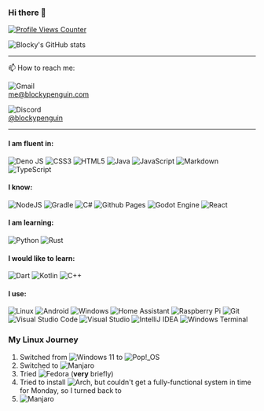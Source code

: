 ### Hi there 👋
[![Profile Views Counter](https://visitcount.itsvg.in/api?id=ThatBlockyPenguin&label=Profile%20Views&color=3&icon=3&pretty=true)](https://visitcount.itsvg.in)

![Blocky's GitHub stats](https://github-readme-stats.vercel.app/api?username=ThatBlockyPenguin)

---

📫 How to reach me:

![Gmail](https://img.shields.io/badge/Gmail-D14836?style=for-the-badge&logo=gmail&logoColor=white)
<br>
[me@blockypenguin.com](mailto:me@blockypenguin.com)

![Discord](https://img.shields.io/badge/Discord-%235865F2.svg?style=for-the-badge&logo=discord&logoColor=white)
<br>
[@blockypenguin](https://discordapp.com/users/540547431977320451)

---

#### I am fluent in:
![Deno JS](https://img.shields.io/badge/deno%20js-000000?style=for-the-badge&logo=deno&logoColor=white) ![CSS3](https://img.shields.io/badge/css3-%231572B6.svg?style=for-the-badge&logo=css3&logoColor=white) ![HTML5](https://img.shields.io/badge/html5-%23E34F26.svg?style=for-the-badge&logo=html5&logoColor=white) ![Java](https://img.shields.io/badge/java-%23ED8B00.svg?style=for-the-badge&logo=openjdk&logoColor=white) ![JavaScript](https://img.shields.io/badge/javascript-%23323330.svg?style=for-the-badge&logo=javascript&logoColor=%23F7DF1E) ![Markdown](https://img.shields.io/badge/markdown-%23000000.svg?style=for-the-badge&logo=markdown&logoColor=white) ![TypeScript](https://img.shields.io/badge/typescript-%23007ACC.svg?style=for-the-badge&logo=typescript&logoColor=white)

#### I know:
![NodeJS](https://img.shields.io/badge/node.js-6DA55F?style=for-the-badge&logo=node.js&logoColor=white) ![Gradle](https://img.shields.io/badge/Gradle-02303A.svg?style=for-the-badge&logo=Gradle&logoColor=white) ![C#](https://img.shields.io/badge/c%23-%23239120.svg?style=for-the-badge&logo=c-sharp&logoColor=white) ![Github Pages](https://img.shields.io/badge/github%20pages-121013?style=for-the-badge&logo=github&logoColor=white) ![Godot Engine](https://img.shields.io/badge/GODOT-%23FFFFFF.svg?style=for-the-badge&logo=godot-engine) ![React](https://img.shields.io/badge/react-%2320232a.svg?style=for-the-badge&logo=react&logoColor=%2361DAFB)

#### I am learning:
![Python](https://img.shields.io/badge/python-3670A0?style=for-the-badge&logo=python&logoColor=ffdd54) ![Rust](https://img.shields.io/badge/rust-%23000000.svg?style=for-the-badge&logo=rust&logoColor=white)

#### I would like to learn:
![Dart](https://img.shields.io/badge/dart-%230175C2.svg?style=for-the-badge&logo=dart&logoColor=white) ![Kotlin](https://img.shields.io/badge/kotlin-%237F52FF.svg?style=for-the-badge&logo=kotlin&logoColor=white) ![C++](https://img.shields.io/badge/c++-%2300599C.svg?style=for-the-badge&logo=c%2B%2B&logoColor=white)

#### I use:
![Linux](https://img.shields.io/badge/Linux-FCC624?style=for-the-badge&logo=linux&logoColor=black) ![Android](https://img.shields.io/badge/Android-3DDC84?style=for-the-badge&logo=android&logoColor=white) ![Windows](https://img.shields.io/badge/Windows-0078D6?style=for-the-badge&logo=windows&logoColor=white) ![Home Assistant](https://img.shields.io/badge/home%20assistant-%2341BDF5.svg?style=for-the-badge&logo=home-assistant&logoColor=white) ![Raspberry Pi](https://img.shields.io/badge/-RaspberryPi-C51A4A?style=for-the-badge&logo=Raspberry-Pi) ![Git](https://img.shields.io/badge/git-%23F05033.svg?style=for-the-badge&logo=git&logoColor=white) ![Visual Studio Code](https://img.shields.io/badge/Visual%20Studio%20Code-0078d7.svg?style=for-the-badge&logo=visual-studio-code&logoColor=white) ![Visual Studio](https://img.shields.io/badge/Visual%20Studio-5C2D91.svg?style=for-the-badge&logo=visual-studio&logoColor=white) ![IntelliJ IDEA](https://img.shields.io/badge/IntelliJIDEA-000000.svg?style=for-the-badge&logo=intellij-idea&logoColor=white) ![Windows Terminal](https://img.shields.io/badge/Windows%20Terminal-%234D4D4D.svg?style=for-the-badge&logo=windows-terminal&logoColor=white)

### My Linux Journey
1. Switched from ![Windows 11](https://img.shields.io/badge/Windows%2011-%230079d5.svg?style=for-the-badge&logo=Windows%2011&logoColor=white) to ![Pop!\_OS](https://img.shields.io/badge/Pop!_OS-48B9C7?style=for-the-badge&logo=Pop!_OS&logoColor=white)
2. Switched to ![Manjaro](https://img.shields.io/badge/Manjaro-35BF5C?style=for-the-badge&logo=Manjaro&logoColor=white)
3. Tried ![Fedora](https://img.shields.io/badge/Fedora-294172?style=for-the-badge&logo=fedora&logoColor=white) (**very** briefly)
4. Tried to install ![Arch](https://img.shields.io/badge/Arch%20Linux-1793D1?logo=arch-linux&logoColor=fff&style=for-the-badge), but couldn't get a fully-functional system in time for Monday, so I turned back to
5. ![Manjaro](https://img.shields.io/badge/Manjaro-35BF5C?style=for-the-badge&logo=Manjaro&logoColor=white)

<!-- Keeping this because why not
**ThatBlockyPenguin/ThatBlockyPenguin** is a ✨ _special_ ✨ repository because its `README.md` (this file) appears on your GitHub profile.

Here are some ideas to get you started:

- 🔭 I’m currently working on ...
- 🌱 I’m currently learning ...
- 👯 I’m looking to collaborate on ...
- 🤔 I’m looking for help with ...
- 💬 Ask me about ...
- 📫 How to reach me: ...
- 😄 Pronouns: ...
- ⚡ Fun fact: ...
-->
